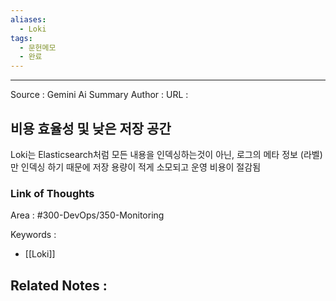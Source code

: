 ```yaml
---
aliases:
  - Loki
tags:
  - 문헌메모
  - 완료
---
```



---


Source : Gemini Ai Summary
Author : 
URL :

## 비용 효율성 및 낮은 저장 공간
Loki는 Elasticsearch처럼 모든 내용을 인덱싱하는것이 아닌, 로그의 메타 정보 (라벨) 만 인덱싱 하기 때문에 저장 용량이 적게 소모되고 운영 비용이 절감됨

### Link of Thoughts
Area : #300-DevOps/350-Monitoring 

Keywords :
- [[Loki]]

Related Notes : 
- 